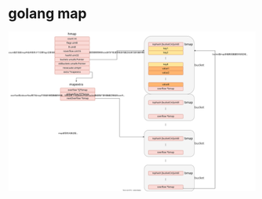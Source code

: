 # golang map
![Diagram](https://github.com/XJT2976/codeAnalysisNote/blob/main/golang/map/map.drawio.svg)
